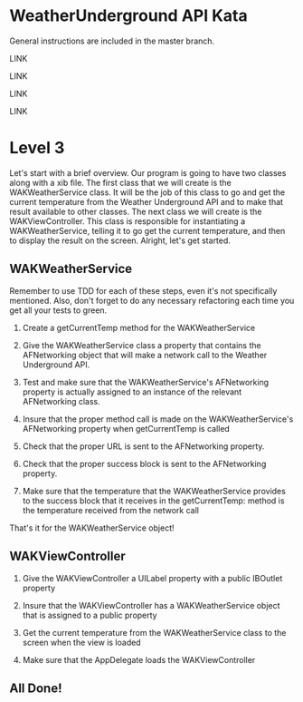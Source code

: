 # WeatherUnderground API Kata

General instructions are included in the master branch.

LINK

LINK

LINK

LINK

# Level 3

Let's start with a brief overview.  Our program is going to have two classes along with a xib file.  The first class that we will create is the WAKWeatherService class.  It will be the job of this class to go and get the current temperature from the Weather Underground API and to make that result available to other classes.  The next class we will create is the WAKViewController.  This class is responsible for instantiating a WAKWeatherService, telling it to go get the current temperature, and then to display the result on the screen.  Alright, let's get started. 

## WAKWeatherService 

Remember to use TDD for each of these steps, even it's not specifically mentioned.  Also, don't forget to do any necessary refactoring each time you get all your tests to green.

1.	Create a getCurrentTemp method for the WAKWeatherService

2.	Give the WAKWeatherService class a property that contains the AFNetworking object that will make a network call to the Weather Underground API.

3.	Test and make sure that the WAKWeatherService's AFNetworking property is actually assigned to an instance of the relevant AFNetworking class. 
           
4.	Insure that the proper method call is made on the WAKWeatherService's AFNetworking property when getCurrentTemp is called
   
5.	Check that the proper URL is sent to the AFNetworking property.
       
6.	Check that the proper success block is sent to the AFNetworking property.
       			
7.  Make sure that the temperature that the WAKWeatherService provides to the success block that it receives in the getCurrentTemp: method is the temperature received from the network call
				
That's it for the WAKWeatherService object!
			
## WAKViewController	

1.	Give the WAKViewController a UILabel property with a public IBOutlet property

2.	Insure that the WAKViewController has a WAKWeatherService object that is assigned to a public property 

3.	Get the current temperature from the WAKWeatherService class to the screen when the view is loaded

4.	Make sure that the AppDelegate loads the WAKViewController

## All Done!

